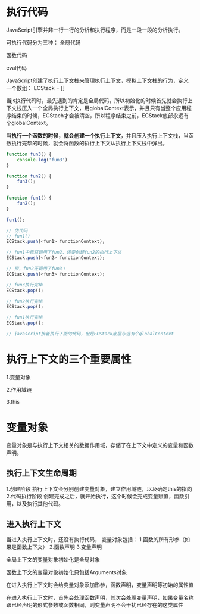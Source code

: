 # 执行代码
JavaScript引擎并非一行一行的分析和执行程序，而是一段一段的分析执行。

可执行代码分为三种：
全局代码

函数代码

eval代码

JavaScript创建了执行上下文栈来管理执行上下文，模拟上下文栈的行为，定义一个数组：
ECStack = []

当js执行代码时，最先遇到的肯定是全局代码，所以初始化的时候首先就会执行上下文栈压入一个全局执行上下文，用globalContext表示，并且只有当整个应用程序结束的时候，ECStach才会被清空，所以程序结束之前，ECStack底部永远有个globalContext。

当**执行一个函数的时候，就会创建一个执行上下文**，并且压入执行上下文栈，当函数执行完毕的时候，就会将函数的执行上下文从执行上下文栈中弹出。

```js
function fun3() {
    console.log('fun3')
}

function fun2() {
    fun3();
}

function fun1() {
    fun2();
}

fun1();

// 伪代码
// fun1()
ECStack.push(<fun1> functionContext);

// fun1中竟然调用了fun2，还要创建fun2的执行上下文
ECStack.push(<fun2> functionContext);

// 擦，fun2还调用了fun3！
ECStack.push(<fun3> functionContext);

// fun3执行完毕
ECStack.pop();

// fun2执行完毕
ECStack.pop();

// fun1执行完毕
ECStack.pop();

// javascript接着执行下面的代码，但是ECStack底层永远有个globalContext
```

# 执行上下文的三个重要属性
1.变量对象

2.作用域链

3.this

# 变量对象
变量对象是与执行上下文相关的数据作用域，存储了在上下文中定义的变量和函数声明。

## 执行上下文生命周期
1.创建阶段
执行上下文会分别创建变量对象，建立作用域链，以及确定this的指向
2.代码执行阶段
创建完成之后，就开始执行，这个时候会完成变量赋值，函数引用，以及执行其他代码。

## 进入执行上下文
当进入执行上下文时，还没有执行代码，
变量对象包括：
  1.函数的所有形参（如果是函数上下文）
  2.函数声明
  3.变量声明

全局上下文的变量对象初始化是全局对象

函数上下文的变量对象初始化只包括Arguments对象

在进入执行上下文时会给变量对象添加形参，函数声明，变量声明等初始的属性值

在进入执行上下文时，首先会处理函数声明，其次会处理变量声明，如果变量名称跟已经声明的形式参数或函数相同，则变量声明不会干扰已经存在的这类属性